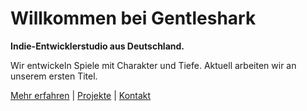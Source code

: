 # Willkommen bei Gentleshark

**Indie-Entwicklerstudio aus Deutschland.**

Wir entwickeln Spiele mit Charakter und Tiefe. Aktuell arbeiten wir an unserem ersten Titel.

[Mehr erfahren](/de/about/) | [Projekte](/de/projects/) | [Kontakt](/de/contact/)